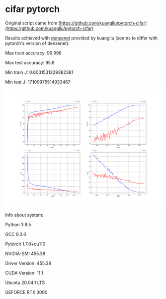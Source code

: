 # cifar pytorch

Original script came from [https://github.com/kuangliu/pytorch-cifar](https://github.com/kuangliu/pytorch-cifar)

Results achieved with [densenet](https://arxiv.org/abs/1608.06993) provided by kuangliu (seems to differ with pytorch's version of densenet):

Max train accuracy: 99.998

Max test accuracy: 95.8

Min train J: 0.6031531229382381

Min test J: 17.109975514933467

![DenseNet121 results](./results/DenseNet121.png)



Info about system:

Python 3.8.5

GCC 9.3.0

Pytorch 1.7.0+cu110

NVIDIA-SMI 455.38       

Driver Version: 455.38       

CUDA Version: 11.1       

Ubuntu 20.04.1 LTS

GEFORCE RTX 3090
